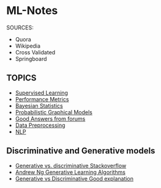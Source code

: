 # ML-Notes

SOURCES:

* Quora
* Wikipedia
* Cross Validated
* Springboard


## TOPICS

* [Supervised Learning](./docs/Supervised_learning.md)
* [Performance Metrics](./docs/Performance_metrics.md)
* [Bayesian Statistics](./docs/Bayesian_statistics.md)
* [Probabilistic Graphical Models](./docs/Probabilistic_graphical_model.md)
* [Good Answers from forums](./docs/Answers.md)
* [Data Preprocessing](./docs/Preprocessing.md)
* [NLP](./docs/NLP.md)


## Discriminative and Generative models

* [Generative vs. discriminative Stackoverflow](https://stats.stackexchange.com/questions/12421/generative-vs-discriminative)
* [Andrew Ng Generative Learning Algorithms](https://www.youtube.com/watch?v=z5UQyCESW64)
* [Generative vs Discriminative Good explanation](https://www.youtube.com/watch?v=OWJ8xVGRyFA)

